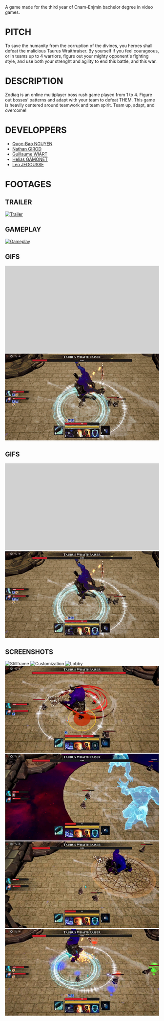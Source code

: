 A game made for the third year of Cnam-Enjmin bachelor degree in video games.

# PITCH
To save the humanity from the corruption of the divines, you heroes shall defeat the malicious Taurus Wraithraiser. By yourself if you feel courageous, or in teams up to 4 warriors, figure out your mighty opponent's fighting style, and use both your strenght and agility to end this battle, and this war. 

# DESCRIPTION
Zodiaq is an online multiplayer boss rush game played from 1 to 4. 
Figure out bosses’ patterns and adapt with your team to defeat THEM. 
This game is heavily centered around teamwork and team spirit. 
Team up, adapt, and overcome!

# DEVELOPPERS

- [Quoc-Bao NGUYEN](https://github.com/Baokebab)
- [Nathan GIROD](https://github.com/Blowerlop)
- [Guillaume WIART](https://github.com/Drainor-GameDev)
- [Helias GAMONET](https://github.com/LeBliblib)
- [Leo JEGOUSSE](https://github.com/26LeoJ)

# FOOTAGES

## TRAILER
[![Trailer](https://img.youtube.com/vi/YPPt4yNKmbs/hqdefault.jpg)](https://www.youtube.com/watch?v=YPPt4yNKmbs)

## GAMEPLAY
[![Gameplay](https://img.youtube.com/vi/3vZ3rDpK1EE/hqdefault.jpg)](https://www.youtube.com/watch?v=3vZ3rDpK1EE)

## GIFS
![Cinematic](./Assets/Readme/Gifs/Cinematic.gif)
![Gameplay](./Assets/Readme/Gifs/Gameplay.gif)

## GIFS
![Cinematic](./Assets/Readme/Gifs/Cinematic.gif)
![Gameplay](./Assets/Readme/Gifs/Gameplay.gif)

## SCREENSHOTS
![Stillframe](./Assets/Readme/Screenshots/Stillframe.png)
![Customization](./Assets/Readme/Screenshots/Customization.png)
![Lobby](./Assets/Readme/Screenshots/Lobby.png)
![Gameplay 1](./Assets/Readme/Screenshots/Gameplay1.jpeg)
![Gameplay 2](./Assets/Readme/Screenshots/Gameplay2.jpeg)
![Gameplay 3](./Assets/Readme/Screenshots/Gameplay3.jpeg)
![Gameplay 4](./Assets/Readme/Screenshots/Gameplay4.jpeg)